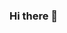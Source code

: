### Hi there 👋

<!--
**pratikms/pratikms** is a ✨ _special_ ✨ repository because its `README.md` (this file) appears on your GitHub profile.

I am Software Engineer who loves solving real world problems. Some technologies I enjoy working with include Go lang, Python, JavaScript (NodeJS) and PHP. I love what I do, and am constantly honing my craft. I have a passion for learning and sharing my knowledge with others as publicly as possible. You can follow along with me, I try to document my journey the best I can by writing articles. If you found value in something I have created, please feel free to give me a shout out [@pmshivaraikar](https://twitter.com/pmshivaraikar) or give some ♥ on [mail](mailto:contact@pratikms.com).

- 🔭 I’m currently working on Go lang Projects
- 🌱 I’m currently learning implementation / integration of AI / ML in dev projects
- 👯 I’m looking to collaborate on Projects and Hackathons
- 💬 Ask me about anything
-->
